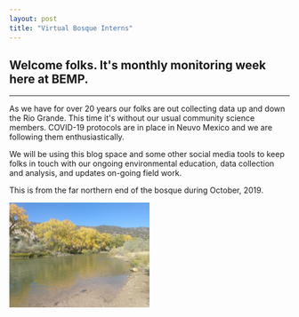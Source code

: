 ```yaml
---
layout: post
title: "Virtual Bosque Interns" 
---
```


Welcome folks. It's monthly monitoring week here at BEMP. 
----
****
As we have for over 20 years our folks are out collecting data up and down the Rio Grande. This time it's without our usual
community science members. COVID-19 protocols are in place in Neuvo Mexico and we are following them enthusiastically. 

We will be using this blog space and some other social media tools to keep folks in touch with our ongoing 
environmental education, data collection and analysis, and updates on-going field work. 


This is from the far northern end of the bosque during October, 2019.

<img src="https://github.com/BEMPscience/bemp_data/blob/master/images/far_northern_bosque.jpg" width=50% height=50%>
